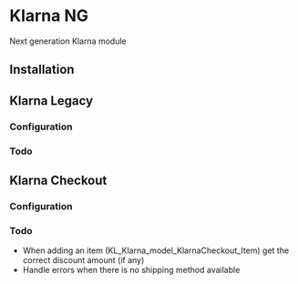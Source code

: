 # Klarna NG

Next generation Klarna module

## Installation

## Klarna Legacy

### Configuration

### Todo

## Klarna Checkout

### Configuration

### Todo

- When adding an item (KL_Klarna_model_KlarnaCheckout_Item) get the correct discount amount (if any)
- Handle errors when there is no shipping method available